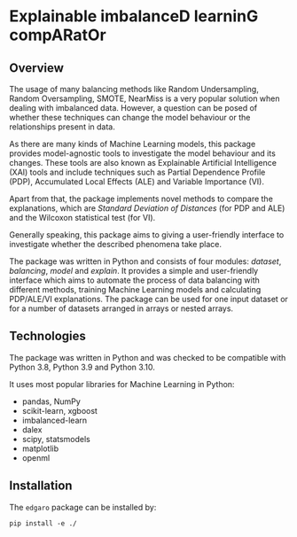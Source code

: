 # Explainable imbalanceD learninG compARatOr

## Overview

The usage of many balancing methods like Random Undersampling, Random Oversampling, SMOTE, NearMiss is a very popular 
solution when dealing with imbalanced data. However, a question can be posed of whether these techniques can change the
model behaviour or the relationships present in data. 

As there are many kinds of Machine Learning models, this package provides model-agnostic tools to investigate the model
behaviour and its changes. These tools are also known as Explainable Artificial Intelligence (XAI) tools and include
techniques such as Partial Dependence Profile (PDP), Accumulated Local Effects (ALE) and Variable Importance (VI). 

Apart from that, the package implements novel methods to compare the explanations, which are *Standard Deviation of 
Distances* (for PDP and ALE) and the Wilcoxon statistical test (for VI).

Generally speaking, this package aims to giving a user-friendly interface to investigate whether the described 
phenomena take place.

The package was written in Python and consists of four modules: *dataset*, *balancing*, *model* and *explain*. 
It provides a simple and user-friendly interface which aims to automate the process of data balancing with different 
methods, training Machine Learning models and calculating PDP/ALE/VI explanations. The package can be used for one input
dataset or for a number of datasets arranged in arrays or nested arrays.

## Technologies

The package was written in Python and was checked to be compatible with Python 3.8, Python 3.9 and Python 3.10.

It uses most popular libraries for Machine Learning in Python:

* pandas, NumPy
* scikit-learn, xgboost
* imbalanced-learn
* dalex
* scipy, statsmodels
* matplotlib
* openml

## Installation

The `edgaro` package can be installed by:

```console
pip install -e ./
```


